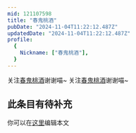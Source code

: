 ```yaml
---
mid: 121107598
title: "春鬼桃酒"
pubDate: "2024-11-04T11:22:12.487Z"
updatedDate: "2024-11-04T11:22:12.487Z"
profile:
  {
    Nickname: ["春鬼桃酒"],
  }
---
```


关注[春鬼桃酒](https://space.bilibili.com/121107598)谢谢喵~ 关注[春鬼桃酒](https://space.bilibili.com/121107598)谢谢喵~

## 此条目有待补充
你可以在[这里](https://github.com/Yuhanawa/VTuber.ICU/edit/master/src/content/v/春鬼桃酒/index.md)编辑本文
